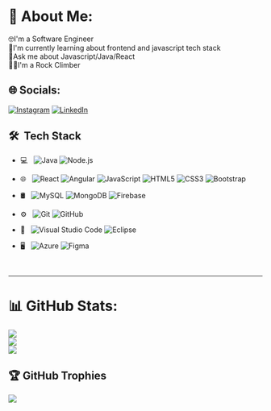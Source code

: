 # 💫 About Me:
🤓I'm a Software Engineer<br>🌱I'm currently learning about frontend and javascript tech stack<br>📧Ask me about Javascript/Java/React<br>🧗‍♂️I'm a Rock Climber


## 🌐 Socials:
[![Instagram](https://img.shields.io/badge/Instagram-%23E4405F.svg?logo=Instagram&logoColor=white)](https://instagram.com/https://www.instagram.com/philiptrip/) [![LinkedIn](https://img.shields.io/badge/LinkedIn-%230077B5.svg?logo=linkedin&logoColor=white)](https://linkedin.com/in/https://www.linkedin.com/in/andresfeltorresl/) 

<div>
<h2> 🛠 &nbsp;Tech Stack</h2>

-   💻 &nbsp;
    ![Java](https://img.shields.io/badge/-Java-333333?style=flat&logo=Java&logoColor=007396)
    ![Node.js](https://img.shields.io/badge/-Node.js-333333?style=flat&logo=node.js)

-   🌐 &nbsp;
    ![React](https://img.shields.io/badge/-React-333333?style=flat&logo=react)
    ![Angular](https://img.shields.io/badge/-Angular-dd0031?style=flat&logo=angular)
    ![JavaScript](https://img.shields.io/badge/-JavaScript-333333?style=flat&logo=javascript)
    ![HTML5](https://img.shields.io/badge/-HTML5-333333?style=flat&logo=HTML5)
    ![CSS3](https://img.shields.io/badge/-CSS-333333?style=flat&logo=CSS3&logoColor=1572B6)
    ![Bootstrap](https://img.shields.io/badge/-Bootstrap-333333?style=flat&logo=bootstrap&logoColor=563D7C)
    
-   🛢 &nbsp;
    ![MySQL](https://img.shields.io/badge/-MySQL-333333?style=flat&logo=mysql)
    ![MongoDB](https://img.shields.io/badge/-MongoDB-333333?style=flat&logo=mongodb)
    ![Firebase](https://img.shields.io/badge/-Firebase-333333?style=flat&logo=firebase)

-   ⚙️ &nbsp;
    ![Git](https://img.shields.io/badge/-Git-333333?style=flat&logo=git)
    ![GitHub](https://img.shields.io/badge/-GitHub-333333?style=flat&logo=github)
  
-   🔧 &nbsp;
    ![Visual Studio Code](https://img.shields.io/badge/-Visual%20Studio%20Code-333333?style=flat&logo=visual-studio-code&logoColor=007ACC)
    ![Eclipse](https://img.shields.io/badge/-Eclipse-333333?style=flat&logo=eclipse-ide&logoColor=2C2255)
-   🖥 &nbsp;
    ![Azure](https://img.shields.io/badge/-azure-333333.svg?style=flat&logo=microsoftazure)
    ![Figma](https://img.shields.io/badge/-Figma-333333?style=flat&logo=figma)
</div>
<br>
<hr>

# 📊 GitHub Stats:
![](https://github-readme-stats.vercel.app/api?username=andreslond&theme=dark&hide_border=false&include_all_commits=false&count_private=false)<br/>
![](https://github-readme-streak-stats.herokuapp.com/?user=andreslond&theme=dark&hide_border=false)<br/>
![](https://github-readme-stats.vercel.app/api/top-langs/?username=andreslond&theme=dark&hide_border=false&include_all_commits=false&count_private=false&layout=compact)

## 🏆 GitHub Trophies
![](https://github-profile-trophy.vercel.app/?username=andreslond&theme=radical&no-frame=true&no-bg=true&margin-w=4)

<!-- Proudly created with GPRM ( https://gprm.itsvg.in ) -->
